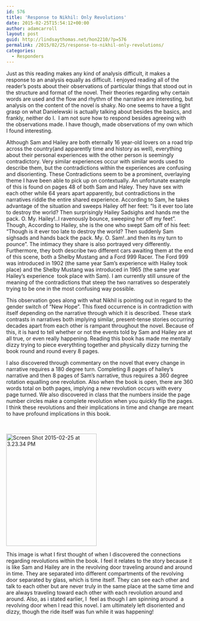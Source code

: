 ```yaml
---
id: 576
title: 'Response to Nikhil: Only Revolutions'
date: 2015-02-25T15:54:12+00:00
author: adamcarroll
layout: post
guid: http://lindsaythomas.net/hon2210/?p=576
permalink: /2015/02/25/response-to-nikhil-only-revolutions/
categories:
  - Responders
---
```

Just as this reading makes any kind of analysis difficult, it makes a response to an analysis equally as difficult. I enjoyed reading all of the reader&#8217;s posts about their observations of particular things that stood out in the structure and format of the novel. Their theories regarding why certain words are used and the flow and rhythm of the narrative are interesting, but analysis on the content of the novel is shaky. No one seems to have a tight grasp on what Danielewski is actually talking about besides the basics, and frankly, neither do I.  I am not sure how to respond besides agreeing with the observations made. I have though, made observations of my own which I found interesting.

Although Sam and Hailey are both eternally 16 year-old lovers on a road trip across the country(and apparently time and history as well), everything about their personal experiences with the other person is seemingly contradictory. Very similar experiences occur with similar words used to describe them, but the contradictions within the experiences are confusing and disorienting. These Contradictions seem to be a prominent, overlaying theme I have been able to pick up on contextually. An unfortunate example of this is found on pages 48 of both Sam and Haley. They have sex with each other while 64 years apart apparently, but contradictions in the narratives riddle the entire shared experience. According to Sam, he takes advantage of the situation and sweeps Hailey off her feet: &#8220;Is it ever too late to destroy the world? Then surprisingly Hailey Sadsighs and hands me the pack. O. My. Hailey!..I ravenously bounce, sweeping her off my feet&#8221;. Though, According to Hailey, she is the one who swept Sam off of his feet: &#8220;Though is it ever too late to destroy the world? Then suddenly Sam sighsads and hands back the pack. My. O. Sam!..and then its my turn to pounce&#8221;. The intimacy they share is also portrayed very differently. Furthermore, they both describe two different cars awaiting them at the end of this scene, both a Shelby Mustang and a Ford 999 Racer. The Ford 999 was introduced in 1902 (the same year Sam&#8217;s experience with Hailey took place) and the Shelby Mustang was introduced in 1965 (the same year Hailey&#8217;s experience  took place with Sam). I am currently still unsure of the meaning of the contradictions that steep the two narratives so desperately trying to be one in the most confusing way possible.

This observation goes along with what Nikhil is pointing out in regard to the gender switch of &#8220;New Hope&#8221;. This fixed occurrence is in contradiction with itself depending on the narrative through which it is described. These stark contrasts in narratives both implying similar, present-tense stories occurring decades apart from each other is rampant throughout the novel. Because of this, it is hard to tell whether or not the events told by Sam and Hailey are at all true, or even really happening. Reading this book has made me mentally dizzy trying to piece everythting together and physically dizzy turning the book round and round every 8 pages.

I also discovered through commentary on the novel that every change in narrative requires a 180 degree turn. Completing 8 pages of hailey&#8217;s narrative and then 8 pages of Sam&#8217;s narrative, thus requires a 360 degree rotation equalling one revolution. Also when the book is open, there are 360 words total on both pages, implying a new revolution occurs with every page turned. We also discovered in class that the numbers inside the page number circles make a complete revolution when you quickly flip the pages. I think these revolutions and their implications in time and change are meant to have profound implications in this book.

&nbsp;

[<img class="alignnone size-medium wp-image-577" src="http://lindsaythomas.net/hon2210/wp-content/uploads/sites/7/2015/02/Screen-Shot-2015-02-25-at-3.23.34-PM-242x300.png" alt="Screen Shot 2015-02-25 at 3.23.34 PM" width="242" height="300" srcset="http://lindsaythomas.net/hon2210/wp-content/uploads/sites/7/2015/02/Screen-Shot-2015-02-25-at-3.23.34-PM-242x300.png 242w, http://lindsaythomas.net/hon2210/wp-content/uploads/sites/7/2015/02/Screen-Shot-2015-02-25-at-3.23.34-PM-100x124.png 100w, http://lindsaythomas.net/hon2210/wp-content/uploads/sites/7/2015/02/Screen-Shot-2015-02-25-at-3.23.34-PM-150x186.png 150w, http://lindsaythomas.net/hon2210/wp-content/uploads/sites/7/2015/02/Screen-Shot-2015-02-25-at-3.23.34-PM-200x248.png 200w, http://lindsaythomas.net/hon2210/wp-content/uploads/sites/7/2015/02/Screen-Shot-2015-02-25-at-3.23.34-PM-300x372.png 300w, http://lindsaythomas.net/hon2210/wp-content/uploads/sites/7/2015/02/Screen-Shot-2015-02-25-at-3.23.34-PM-450x558.png 450w, http://lindsaythomas.net/hon2210/wp-content/uploads/sites/7/2015/02/Screen-Shot-2015-02-25-at-3.23.34-PM.png 586w" sizes="(max-width: 242px) 100vw, 242px" />](http://lindsaythomas.net/hon2210/wp-content/uploads/sites/7/2015/02/Screen-Shot-2015-02-25-at-3.23.34-PM.png)

This image is what I first thought of when I discovered the connections regarding revolutions within the book. I feel it relates to the story because it is like Sam and Hailey are in the revolving door traveling around and around in time. They are separated into different compartments of the revolving door separated by glass, which is time itself. They can see each other and talk to each other but are never truly in the same place at the same time and are always traveling toward each other with each revolution around and around. Also, as i stated earlier, I  feel as though I am spinning around  a revolving door when I read this novel. I am ultimately left disoriented and dizzy, though the ride itself was fun while it was happening!